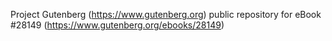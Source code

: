 Project Gutenberg (https://www.gutenberg.org) public repository for eBook #28149 (https://www.gutenberg.org/ebooks/28149)
